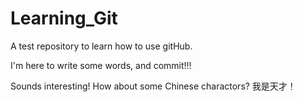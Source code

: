 Learning_Git
============

A test repository to learn how to use gitHub.

I'm here to write some words, and commit!!!

Sounds interesting! How about some Chinese charactors? 我是天才！
